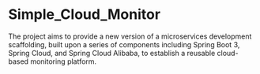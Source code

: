 # Simple_Cloud_Monitor
The project aims to provide a new version of a microservices development scaffolding, built upon a series of components including Spring Boot 3, Spring Cloud, and Spring Cloud Alibaba, to establish a reusable cloud-based monitoring platform.
